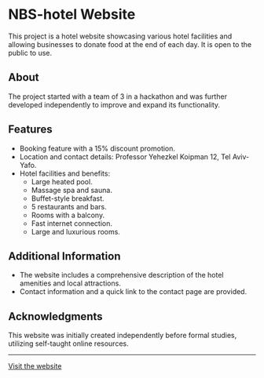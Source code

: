 # NBS-hotel Website

This project is a hotel website showcasing various hotel facilities and allowing businesses to donate food at the end of each day. It is open to the public to use.

## About

The project started with a team of 3 in a hackathon and was further developed independently to improve and expand its functionality.

## Features

- Booking feature with a 15% discount promotion.
- Location and contact details: Professor Yehezkel Koipman 12, Tel Aviv-Yafo.
- Hotel facilities and benefits:
  - Large heated pool.
  - Massage spa and sauna.
  - Buffet-style breakfast.
  - 5 restaurants and bars.
  - Rooms with a balcony.
  - Fast internet connection.
  - Large and luxurious rooms.

## Additional Information

- The website includes a comprehensive description of the hotel amenities and local attractions.
- Contact information and a quick link to the contact page are provided.

## Acknowledgments

This website was initially created independently before formal studies, utilizing self-taught online resources.

---

[Visit the website](https://nitzanbs.github.io/Hotel/)
